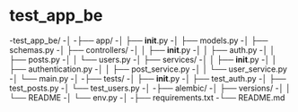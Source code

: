 <!-- @format -->

# test_app_be

-test_app_be/
-│
-├── app/
-│ ├── **init**.py
-│ ├── models.py
-│ ├── schemas.py
-│ ├── controllers/
-│ │ ├── **init**.py
-│ │ ├── auth.py
-│ │ ├── posts.py
-│ │ └── users.py
-│ ├── services/
-│ │ ├── **init**.py
-│ │ ├── authentication.py
-│ │ ├── post_service.py
-│ │ └── user_service.py
-│ └── main.py
-│
-├── tests/
-│ ├── **init**.py
-│ ├── test_auth.py
-│ ├── test_posts.py
-│ └── test_users.py
-│
-├── alembic/
-│ ├── versions/
-│ │ └── README
-│ └── env.py
-│
-├── requirements.txt
-└── README.md
